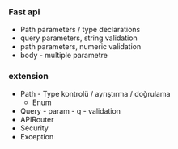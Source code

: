 ### Fast api

- Path parameters / type declarations
- query parameters, string validation
- path parameters, numeric validation
- body - multiple parametre











### extension

- Path - Type kontrolü / ayrıştırma / doğrulama
  - Enum
- Query - param - q - validation
- APIRouter
- Security
- Exception